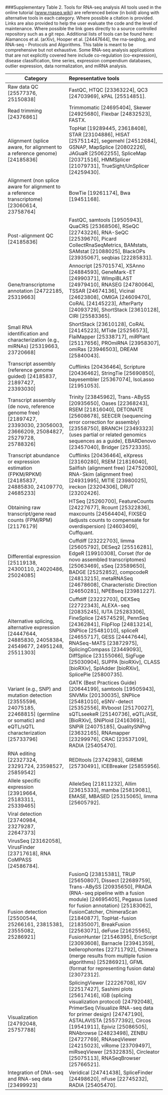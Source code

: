 ###Supplementary Table 2.  Tools for RNA-seq analysis
All tools used in the online tutorial (www.rnaseq.wiki) are referenced below (in bold) along with alternative tools in each category.  Where possible a citation is provided.  Links are also provided to help the user evaluate the code and the level of maintenance.  Where possible the link goes directly to a source controlled repository such as a git repo.  Additional lists of tools can be found here: Alamancos et al. (arXiv), Hooper et al. [24447644], the rna-seqblog, and RNA-seq - Protocols and Algorithms.  This table is meant to be comprehensive but not exhaustive.  Some RNA-seq analysis applications that are not explicitly covered here include co-regulation (co-expression), disease classification, time series, expression compendium databases, outlier expression, data normalization, and miRNA analysis.

| Category | Representative tools |
|----------|:---------------------|
| Raw data QC [25577376, 25150838] | FastQC, HTQC [23363224], QC3 [24703969], kPAL [25514851]. |
| Read trimming [24376861] | Trimmomatic [24695404], Skewer [24925680], Flexbar [24832523], FASTX. | 
| Alignment (splice aware, for alignment to a reference genome) [24185836] | TopHat [19289445, 23618408], STAR [23104886], HISAT [25751142], segemehl [24512684], GSNAP, MapSplice [20802226], JAGuaR [25062255], SpliceMap [20371516], HMMSplicer [21079731], TrueSight/UnSplicer [24259430]. |
| Alignment (non splice aware for alignment to a reference transcriptome) [23060614, 23758764] | BowTie [19261174], Bwa [19451168]. |
| Post-alignment QC [24185836] | FastQC, samtools [19505943], QuaCRS [25368506], RSeQC [22743226], RNA-SeQC [22539670], Picard CollectRnaSeqMetrics, BAMstats, SAMstat [21088025], BlackOPs [23935067], seqbias [22285831]. |
| Gene/transcriptome annotation [24722185, 25319663] | Annocript [25701574], XSAnno [24884593], GeneMark-ET [24990371], WImpiBLAST [24979410], RNASEG [24780064], TSSAR [24674136], Vicinal [24623808], OMIGA [24609470], CoRAL [24145223], AfterParty [24093729], ShortStack [23610128], CIRI [25583365]. |
| Small RNA identification and characterization (e.g., miRNAs) [25319663, 23720668] | ShortStack [23610128], CoRAL [24145223], MTide [25256573], FlaiMapper [25338717], miRPlant [25117656], PROmiRNA [23958307], omiRas [23946503], DREAM [25840043]. |
| Transcript assembly (reference genome guided) [24185837, 21897427, 23393030] | Cufflinks [20436464], Scripture [20436462], StringTie [25690850], bayesembler [25367074], IsoLasso [21951053]. |
| Transcript assembly (de novo, reference genome free) [21897427, 23393030, 23056003, 23666209, 25084827, 25279728, 25788326] | Trinity [23845962], Trans-ABySS [20935650], Oases [22368243], RSEM [21816040], DETONATE [25608678], SEECER (sequencing error correction for assembly) [23558750], BRANCH [23493323] (uses partial or related genomics sequences as a guide), EBARDenovo [23457040], Bridger [25723335]. |
| Transcript abundance or expression estimation (FPKM/RPKM) [24185837, 24885830, 24109770, 24685233] | Cufflinks [20436464], eXpress [23160280], RSEM [21816040], Sailfish (alignment free) [24752080], RNA-Skim (alignment free) [24931995], MITIE [23980025], ireckon [23204306], DRUT [23202426]. |
| Obtaining raw transcript/gene read counts (FPM/RPM) [21176179] | HTSeq [25260700], FeatureCounts [24227677], Rcount [25322836], maxcounts [24564404], FIXSEQ (adjusts counts to compensate for overdispersion) [24603409], Cuffquant. |
| Differential expression [25119138, 24300110, 24020486, 25024085] | Cuffdiff [23222703], limma [25605792], DESeq2 [25516281], EdgeR [19910308], Corset (for de novo assembled transcriptomes) [25063469], sSeq [23589650], BADGE [25252852], compcodeR [24813215], metaRNASeq [24678608], Characteristic Direction [24650281], NPEBseq [23981227]. |
| Alternative splicing, alternative expression [24447644, 24885830, 24058384, 24549677, 24951248, 25511303] | Cuffdiff [23222703], DEXSeq [22722343], ALEXA-seq [20835245], IUTA [25283306], FineSplice [24574529], PennSeq [24362841], FlipFlop [24813214], SNPlice [25481010], spliceR [24655717], GESS [24447644], RNASeq-MATS [23872975], SplicingCompass [23449093], DiffSplice [23155066], SigFuge [25030904], SUPPA [bioRXiv], CLASS [bioRXiv], SplAdder [bioRXiv], SplicePie [25800735]. |
| Variant (e.g., SNP) and mutation detection [23555596, 24075185, 22468815] (germline or somatic) and eQTL/sQTL characterization [25733796] | GATK (Best Practices Guide) [20644199], samtools [19505943], SNVMix [20130035], SNPlice [25481010], eSNV-detect [25352556], RVboost [25170027], sQTLseekeR [25140736], eQTL/ASE,  [BioRXiv], SNiPloid [24163691], SNPiR [24075185], QualitySNPng [23632165], RNAmapper [23299976], CRAC [23537109], RADIA [25405470]. |
| RNA editing [22327324, 23291724, 23598527, 25859542] | REDItools [23742983], GIREMI [25730491], ICEBreaker [25855956]. |
| Allele specific expression [23919664, 25183311, 25339465] | AlleleSeq [21811232], Allim [23615333], mamba [25819081], EMASE, MBASED [25315065], limma [25605792].
Viral detection [23740984, 23279287, 22647373] |
| VirusSeq [23162058], VirusFinder [23717618], RNA CoMPASS [24586784]. | 
| Fusion detection [25500544, 25266161, 23815381, 23555082, 25286921] | FusionQ [23815381], TRUP [25650807], Dissect [22689759], Trans-ABySS [20935650], PRADA (RNA-seq pipeline with a fusion module) [24695405], Pegasus (used for fusion annotation) [25183062], FusionCatcher, ChimeraScan [21840877], TopHat-fusion [21835007], BreakFusion [22563071], deFuse [21625565], FusionHunter [21546395], EricScript [23093608], Barnacle [23941359], bellerophontes [22711792], Chimera (merge results from multiple fusion algorithms) [25286921], GFML (format for representing fusion data) [23072312]. | 
| Visualization [24792048, 25757788] | SplicingViewer [22226708], IGV [22517427], Sashimi plots [25617416], IGB (splicing visualization protocol) [24792048], PrimerSeq (Visualize RNA-seq data for primer design) [24747190], ASTALAVISTA [25577392], Circos [19541911], Epiviz [25086505], RNAbrowse [24823498], ZENBU [24727769], RNAseqViewer [24215023], viRome [23709497], miRseqViewer [25322835], Circleator [25075113], RNASeqBrowser [25766521]. |
| Integration of DNA-seq and RNA-seq data [23499923] | Veridical [24741438], SpliceFinder [24498620], nFuse [22745232], RADIA [25405470]. |





